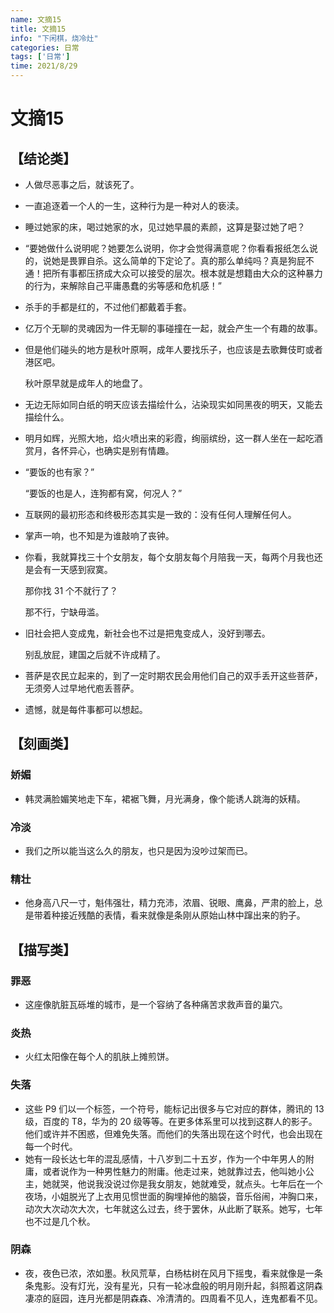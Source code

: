 ```yaml
---
name: 文摘15
title: 文摘15
info: "下闲棋，烧冷灶"
categories: 日常
tags: ['日常']
time: 2021/8/29
---
```


# 文摘15

## 【结论类】

- 人做尽恶事之后，就该死了。

- 一直追逐着一个人的一生，这种行为是一种对人的亵渎。

- 睡过她家的床，喝过她家的水，见过她早晨的素颜，这算是娶过她了吧？

- “要她做什么说明呢？她要怎么说明，你才会觉得满意呢？你看看报纸怎么说的，说她是畏罪自杀。这么简单的下定论了。真的那么单纯吗？真是狗屁不通！把所有事都压挤成大众可以接受的层次。根本就是想籍由大众的这种暴力的行为，来解除自己平庸愚蠢的劣等感和危机感！”

- 杀手的手都是红的，不过他们都戴着手套。

- 亿万个无聊的灵魂因为一件无聊的事碰撞在一起，就会产生一个有趣的故事。

- 但是他们碰头的地方是秋叶原啊，成年人要找乐子，也应该是去歌舞伎町或者港区吧。

  秋叶原早就是成年人的地盘了。

- 无边无际如同白纸的明天应该去描绘什么，沾染现实如同黑夜的明天，又能去描绘什么。

- 明月如辉，光照大地，焰火喷出来的彩霞，绚丽缤纷，这一群人坐在一起吃酒赏月，各怀异心，也确实是别有情趣。

- “要饭的也有家？”

  “要饭的也是人，连狗都有窝，何况人？”

- 互联网的最初形态和终极形态其实是一致的：没有任何人理解任何人。

- 掌声一响，也不知是为谁敲响了丧钟。

- 你看，我就算找三十个女朋友，每个女朋友每个月陪我一天，每两个月我也还是会有一天感到寂寞。

  那你找 31 个不就行了？

  那不行，宁缺毋滥。

- 旧社会把人变成鬼，新社会也不过是把鬼变成人，没好到哪去。

  别乱放屁，建国之后就不许成精了。

- 菩萨是农民立起来的，到了一定时期农民会用他们自己的双手丢开这些菩萨，无须旁人过早地代庖丢菩萨。

- 遗憾，就是每件事都可以想起。

## 【刻画类】

### 娇媚

- 韩灵满脸媚笑地走下车，裙裾飞舞，月光满身，像个能诱人跳海的妖精。

### 冷淡

- 我们之所以能当这么久的朋友，也只是因为没吵过架而已。

### 精壮

- 他身高八尺一寸，魁伟强壮，精力充沛，浓眉、锐眼、鹰鼻，严肃的脸上，总是带着种接近残酷的表情，看来就像是条刚从原始山林中蹿出来的豹子。

## 【描写类】

### 罪恶

- 这座像肮脏瓦砾堆的城市，是一个容纳了各种痛苦求救声音的巢穴。

### 炎热

- 火红太阳像在每个人的肌肤上摊煎饼。

### 失落

- 这些 P9 们以一个标签，一个符号，能标记出很多与它对应的群体，腾讯的 13 级，百度的 T8，华为的 20 级等等。在更多体系里可以找到这群人的影子。他们或许并不困惑，但难免失落。而他们的失落出现在这个时代，也会出现在每一个时代。 
- 她有一段长达七年的混乱感情，十八岁到二十五岁，作为一个中年男人的附庸，或者说作为一种男性魅力的附庸。他走过来，她就靠过去，他叫她小公主，她就哭，他说我没说过你是我女朋友，她就难受，就点头。七年后在一个夜场，小姐脱光了上衣用见惯世面的胸埋掉他的脑袋，音乐俗闹，冲胸口来，动次大次动次大次，七年就这么过去，终于罢休，从此断了联系。她写，七年也不过是几个秋。

### 阴森

- 夜，夜色已浓，浓如墨。秋风荒草，白杨枯树在风月下摇曳，看来就像是一条条鬼影。没有灯光，没有星光，只有一轮冰盘般的明月刚升起，斜照着这阴森凄凉的庭园，连月光都是阴森森、冷清清的。四周看不见人，连鬼都看不见。


